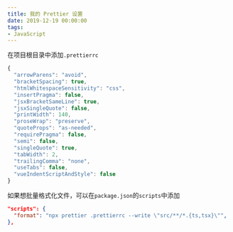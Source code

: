 ```yaml
---
title: 我的 Prettier 设置
date: 2019-12-19 00:00:00
tags:
- JavaScript
---
```


在项目根目录中添加`.prettierrc`

```js
{
  "arrowParens": "avoid",
  "bracketSpacing": true,
  "htmlWhitespaceSensitivity": "css",
  "insertPragma": false,
  "jsxBracketSameLine": true,
  "jsxSingleQuote": false,
  "printWidth": 140, 
  "proseWrap": "preserve",
  "quoteProps": "as-needed",
  "requirePragma": false,
  "semi": false,
  "singleQuote": true,
  "tabWidth": 2,
  "trailingComma": "none",
  "useTabs": false,
  "vueIndentScriptAndStyle": false
}
```

如果想批量格式化文件，可以在`package.json`的`scripts`中添加

```json
"scripts": {
  "format": "npx prettier .prettierrc --write \"src/**/*.{ts,tsx}\"",
},
```

